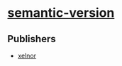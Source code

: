# [semantic-version](https://pypi.org/project/semantic-version)



## Publishers
- [xelnor](https://pypi.org/user/xelnor)

